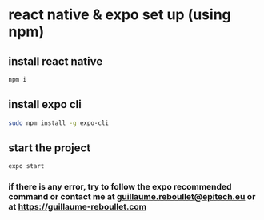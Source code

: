 # react native & expo set up (using npm)

## install react native 
```bash
npm i 
```

## install expo cli
```bash
sudo npm install -g expo-cli
```

## start the project
```bash
expo start
```

### if there is any error, try to follow the expo recommended command or contact me at guillaume.reboullet@epitech.eu or at https://guillaume-reboullet.com